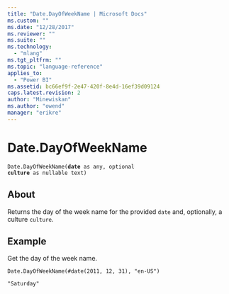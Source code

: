 ```yaml
---
title: "Date.DayOfWeekName | Microsoft Docs"
ms.custom: ""
ms.date: "12/28/2017"
ms.reviewer: ""
ms.suite: ""
ms.technology: 
  - "mlang"
ms.tgt_pltfrm: ""
ms.topic: "language-reference"
applies_to: 
  - "Power BI"
ms.assetid: bc66ef9f-2e47-420f-8e4d-16ef39d09124
caps.latest.revision: 2
author: "Minewiskan"
ms.author: "owend"
manager: "erikre"
---
```

# Date.DayOfWeekName
 

<code>Date.DayOfWeekName(**date** as any, optional **culture** as nullable text)</code>

## About
Returns the day of the week name for the provided <code>date</code> and, optionally, a culture <code>culture</code>.

## Example
Get the day of the week name.

<code>Date.DayOfWeekName(#date(2011, 12, 31), "en-US")</code>

<code>"Saturday"</code>


  

